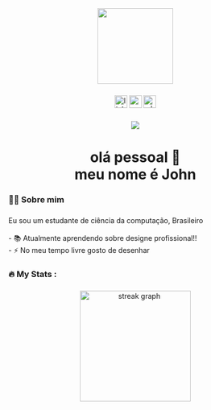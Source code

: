 <div align="center">
  <img height="150" src="https://media.giphy.com/media/M9gbBd9nbDrOTu1Mqx/giphy.gif"  />
</div>

###

<div align="center">
  <img src="https://img.shields.io/static/v1?message=LinkedIn&logo=linkedin&label=&color=0077B5&logoColor=white&labelColor=&style=for-the-badge" height="25" alt="linkedin logo"  />
 <a href="mailto:johncarlos998@gmail.com" target="_blank">
  <img src="https://img.shields.io/static/v1?message=Gmail&logo=gmail&label=&color=D14836&logoColor=white&labelColor=&style=for-the-badge" height="25" alt="gmail logo"  /></a>
  <img src="https://img.shields.io/static/v1?message=Whatsapp&logo=whatsapp&label=&color=25D366&logoColor=white&labelColor=&style=for-the-badge" height="25" alt="whatsapp logo"  />
</div>

###

<div align="center">
  <img src="https://visitor-badge.laobi.icu/badge?page_id=JohnZinhol-Byte.JohnZinhol-Byte&"  />
</div>

###

<h1 align="center">olá pessoal 👋<br>meu nome é John</h1>

###

<h3 align="left">👩‍💻  Sobre mim</h3>

###

<p align="left">Eu sou um estudante de ciência da computação, Brasileiro<br><br>- 📚 Atualmente aprendendo sobre designe profissional!!<br>- ⚡ No meu tempo livre gosto de desenhar</p>

###

<h3 align="left">🔥   My Stats :</h3>

###

<div align="center">
  <img src="https://streak-stats.demolab.com?user=JohnZinhol-Byte&locale=en&mode=daily&theme=dark&hide_border=false&border_radius=5&order=3" height="220" alt="streak graph"  />
</div>

###
